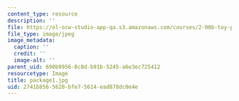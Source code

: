 ```yaml
---
content_type: resource
description: ''
file: https://ol-ocw-studio-app-qa.s3.amazonaws.com/courses/2-00b-toy-product-design-spring-2008/2741b8565620bfe75614ead878dc0e4e_package1.jpg
file_type: image/jpeg
image_metadata:
  caption: ''
  credit: ''
  image-alt: ''
parent_uid: 690b9956-8c8d-b91b-5245-a6e3ec725412
resourcetype: Image
title: package1.jpg
uid: 2741b856-5620-bfe7-5614-ead878dc0e4e
---
```

